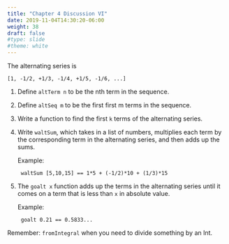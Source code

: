 ```yaml
---
title: "Chapter 4 Discussion VI"
date: 2019-11-04T14:30:20-06:00
weight: 38
draft: false
#type: slide
#theme: white
---
```


The alternating series is 

    [1, -1/2, +1/3, -1/4, +1/5, -1/6, ...]
    
1. Define `altTerm n` to be the nth term in the sequence.

2. Define `altSeq m` to be the first first m terms in the
   sequence. 
   
3. Write a function to find the first `k` terms of the alternating
   series.
   
4. Write `waltSum`, which takes in a list of numbers, multiplies each
   term by the corresponding term in the alternating series, and then
   adds up the sums.
   
     Example: 
   
        waltSum [5,10,15] == 1*5 + (-1/2)*10 + (1/3)*15


5. The `goalt x` function adds up the terms in the alternating series
   until it comes on a term that is less than `x` in absolute value.
   
     Example:

        goalt 0.21 == 0.5833...
        

Remember: `fromIntegral` when you need to divide something by an
Int.
